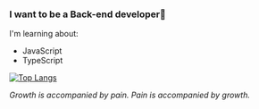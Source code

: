 ### I want to be a Back-end developer🙂

I'm learning about:
- JavaScript
- TypeScript

[![Top Langs](https://github-readme-stats.vercel.app/api/top-langs/?username=pjp0704&layout=compact)](https://github.com/anuraghazra/github-readme-stats)

*Growth is accompanied by pain. Pain is accompanied by growth.*
